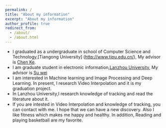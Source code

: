 ```yaml
---
permalink: /
title: "About my information"
excerpt: "About my information"
author_profile: true
redirect_from: 
  - /about/
  - /about.html
---
```


* I graduated as a undergraduate in school of Computer Science and Technology,[Tiangong University]  (<http://www.tjpu.edu.cn/>), My advisor is [Chen Ke](<http://xxxy.lzu.edu.cn/shiziduiwu/jiaoshiduiwu/fujiaoshou/2020/0920/132704.html>).
* I am graduate student  in  electronic information,[Lanzhou University](<http://www.lzu.edu.cn/>), My advisor is [Su wei](<http://xxxy.lzu.edu.cn/shiziduiwu/jiaoshiduiwu/fujiaoshou/2020/0920/132704.html>)
* I am interested in Machine learning and Image Processing and Deep Learning. In present, I research Video Interpolation and it is my graduation project.
* In Lanzhou University,I research knowledge of tracking and read the literature about it. 
* If you are intested in Video Interpolation and knowledge of tracking, you can contact with me. I hope that we can have a new discovery. Also I like fitness which makes me happy and healthy. In addition, Reading and playing basketball are my favorite.
